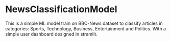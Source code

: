 # NewsClassificationModel

This is a simple ML model train on BBC-News dataset to classify articles in categories: Sports, Technology, Business, Entertainment and Politics.
With a simple user dashboard designed in stramlit.
